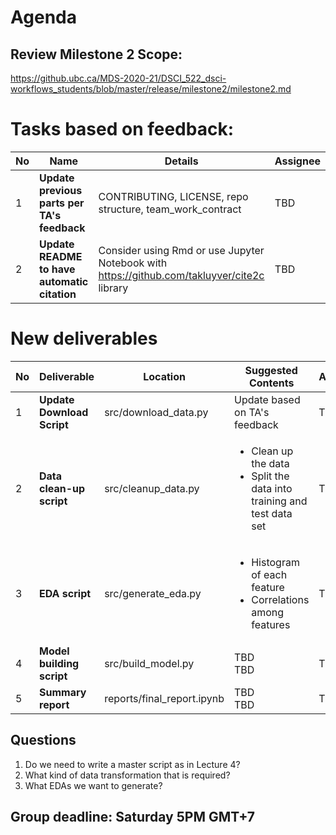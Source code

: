 # Agenda
## Review Milestone 2 Scope:
https://github.ubc.ca/MDS-2020-21/DSCI_522_dsci-workflows_students/blob/master/release/milestone2/milestone2.md

# Tasks based on feedback:
No | Name | Details | Assignee
-------|---------|---------|---------
1 | <b>Update previous parts per TA's feedback</b> | CONTRIBUTING, LICENSE, repo structure, team_work_contract | TBD
2 | <b>Update README to have automatic citation</b> | Consider using Rmd or use Jupyter Notebook with https://github.com/takluyver/cite2c library | TBD

# New deliverables
No | Deliverable | Location | Suggested Contents | Assignee
-------|---------|---------|---------|---------
1 | <b>Update Download Script</b> | src/download_data.py |Update based on TA's feedback|TBD
2 | <b>Data clean-up script</b> | src/cleanup_data.py |<ul><li>Clean up the data</li><li>Split the data into training and test data set</li></ul>|TBD
3 | <b>EDA script</b> | src/generate_eda.py |<ul><li>Histogram of each feature</li><li>Correlations among features</li></ul>|TBD
4 | <b>Model building script</b> | src/build_model.py |TBD<br>TBD|TBD
5 | <b>Summary report</b> | reports/final_report.ipynb |TBD<br>TBD|TBD

## Questions
1. Do we need to write a master script as in Lecture 4?
2. What kind of data transformation that is required?
3. What EDAs we want to generate? 

## Group deadline: Saturday 5PM GMT+7
